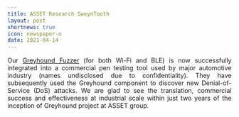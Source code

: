 ```yaml
---
title: ASSET Research SweynTooth
layout: post
shortnews: true
icon: newspaper-o
date: 2021-04-14
---
```

<p style="text-align:justify">
Our <a href="https://asset-group.github.io/papers/Greyhound.pdf">Greyhound Fuzzer</a> (for both Wi-Fi and BLE) 
is now successfully integrated into a commercial pen testing tool used by major automotive industry (names 
undisclosed due to confidentiality). They have subsequently used the Greyhound component to discover new 
Denial-of-Service (DoS) attacks. We are glad to see the translation, commercial success and effectiveness 
at industrial scale within just two years of the inception of Greyhound project at ASSET group. 
</p>
